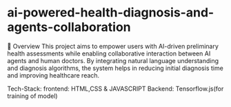 # ai-powered-health-diagnosis-and-agents-collaboration

🧠 Overview
This project aims to empower users with AI-driven preliminary health assessments while enabling collaborative interaction between AI agents and human doctors. By integrating natural language understanding and diagnosis algorithms, the system helps in reducing initial diagnosis time and improving healthcare reach.

Tech-Stack: 
frontend: HTML,CSS & JAVASCRIPT 
Backend: Tensorflow.js(for training of model)

